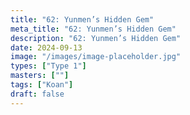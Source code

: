 ```yaml
---
title: "62: Yunmen’s Hidden Gem"
meta_title: "62: Yunmen’s Hidden Gem"
description: "62: Yunmen’s Hidden Gem"
date: 2024-09-13
image: "/images/image-placeholder.jpg"
types: ["Type 1"]
masters: [""]
tags: ["Koan"]
draft: false
---
```


